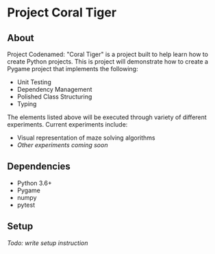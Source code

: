# Project Coral Tiger

## About
Project Codenamed: "Coral Tiger" is a project built to help learn how to create Python projects. This is project will demonstrate how to create a Pygame project that implements the following:

- Unit Testing
- Dependency Management
- Polished Class Structuring
- Typing

The elements listed above will be executed through variety of different experiments. Current experiments include:

- Visual representation of maze solving algorithms
- *Other experiments coming soon* 

## Dependencies
- Python 3.6+
- Pygame
- numpy
- pytest

## Setup
*Todo: write setup instruction*


